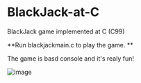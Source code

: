 # BlackJack-at-C
BlackJack game implemented at C (C99)



**Run blackjackmain.c to play the game.
**


The game is basd console and it's realy fun!



![image](https://github.com/user-attachments/assets/e39af39c-719d-410e-b401-c1dbe62ade6a)
